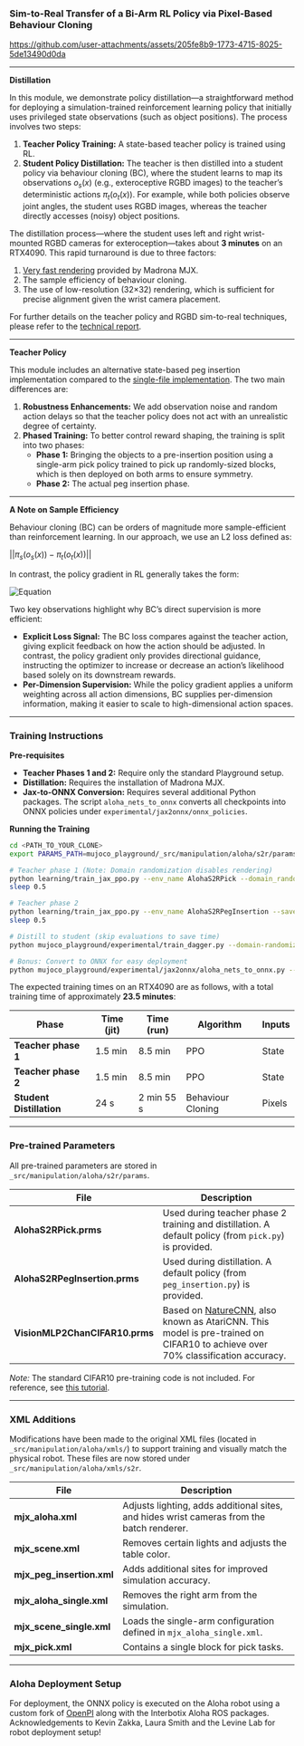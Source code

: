 ### Sim-to-Real Transfer of a Bi-Arm RL Policy via Pixel-Based Behaviour Cloning

https://github.com/user-attachments/assets/205fe8b9-1773-4715-8025-5de13490d0da

---

**Distillation**

In this module, we demonstrate policy distillation—a straightforward method for deploying a simulation-trained reinforcement learning policy that initially uses privileged state observations (such as object positions). The process involves two steps: 

1. **Teacher Policy Training:** A state-based teacher policy is trained using RL.
2. **Student Policy Distillation:** The teacher is then distilled into a student policy via behaviour cloning (BC), where the student learns to map its observations $o_s(x)$ (e.g., exteroceptive RGBD images) to the teacher’s deterministic actions $\pi_t(o_t(x))$. For example, while both policies observe joint angles, the student uses RGBD images, whereas the teacher directly accesses (noisy) object positions.

The distillation process—where the student uses left and right wrist-mounted RGBD cameras for exteroception—takes about **3 minutes** on an RTX4090. This rapid turnaround is due to three factors:

1. [Very fast rendering](https://github.com/google-deepmind/mujoco_playground/blob/main/mujoco_playground/experimental/madrona_benchmarking/figures/cartpole_benchmark_full.png) provided by Madrona MJX.
2. The sample efficiency of behaviour cloning.
3. The use of low-resolution (32×32) rendering, which is sufficient for precise alignment given the wrist camera placement.

For further details on the teacher policy and RGBD sim-to-real techniques, please refer to the [technical report](https://docs.google.com/presentation/d/1v50Vg-SJdy5HV5JmPHALSwph9mcVI2RSPRdrxYR3Bkg/edit?usp=sharing).

---

**Teacher Policy**

This module includes an alternative state-based peg insertion implementation compared to the [single-file implementation](https://github.com/google-deepmind/mujoco_playground/blob/main/mujoco_playground/_src/manipulation/aloha/single_peg_insertion.py). The two main differences are:

1. **Robustness Enhancements:** We add observation noise and random action delays so that the teacher policy does not act with an unrealistic degree of certainty.
2. **Phased Training:** To better control reward shaping, the training is split into two phases:
   - **Phase 1:** Bringing the objects to a pre-insertion position using a single-arm pick policy trained to pick up randomly-sized blocks, which is then deployed on both arms to ensure symmetry.
   - **Phase 2:** The actual peg insertion phase.

---

**A Note on Sample Efficiency**

Behaviour cloning (BC) can be orders of magnitude more sample-efficient than reinforcement learning. In our approach, we use an L2 loss defined as:

$|| \pi_s(o_s(x)) - \pi_t(o_t(x)) ||$

In contrast, the policy gradient in RL generally takes the form:

![Equation](https://latex.codecogs.com/svg.latex?\nabla_\theta%20J(\theta)%20=%20\mathbb{E}_{\tau%20\sim%20\theta}%20\left[\sum_t%20\nabla_\theta%20\log%20\pi_\theta(a_t%20|%20s_t)%20R(\tau)\right])

Two key observations highlight why BC’s direct supervision is more efficient:

- **Explicit Loss Signal:** The BC loss compares against the teacher action, giving explicit feedback on how the action should be adjusted. In contrast, the policy gradient only provides directional guidance, instructing the optimizer to increase or decrease an action’s likelihood based solely on its downstream rewards.
- **Per-Dimension Supervision:** While the policy gradient applies a uniform weighting across all action dimensions, BC supplies per-dimension information, making it easier to scale to high-dimensional action spaces.

---

### Training Instructions

**Pre-requisites**

- **Teacher Phases 1 and 2:** Require only the standard Playground setup.
- **Distillation:** Requires the installation of Madrona MJX.
- **Jax-to-ONNX Conversion:** Requires several additional Python packages. The script `aloha_nets_to_onnx` converts all checkpoints into ONNX policies under `experimental/jax2onnx/onnx_policies`.

**Running the Training**

```bash
cd <PATH_TO_YOUR_CLONE>
export PARAMS_PATH=mujoco_playground/_src/manipulation/aloha/s2r/params

# Teacher phase 1 (Note: Domain randomization disables rendering)
python learning/train_jax_ppo.py --env_name AlohaS2RPick --domain_randomization --norender_final_policy --save_params_path $PARAMS_PATH/AlohaS2RPick.prms
sleep 0.5

# Teacher phase 2
python learning/train_jax_ppo.py --env_name AlohaS2RPegInsertion --save_params_path $PARAMS_PATH/AlohaS2RPegInsertion.prms
sleep 0.5

# Distill to student (skip evaluations to save time)
python mujoco_playground/experimental/train_dagger.py --domain-randomization --num-evals 0

# Bonus: Convert to ONNX for easy deployment
python mujoco_playground/experimental/jax2onnx/aloha_nets_to_onnx.py --checkpoint_path <YOUR_DISTILL_CHECKPOINT_DIR>
```

The expected training times on an RTX4090 are as follows, with a total training time of approximately **23.5 minutes**:

| Phase                     | Time (jit) | Time (run) | Algorithm           | Inputs |
|---------------------------|------------|------------|---------------------|--------|
| **Teacher phase 1**       | 1.5 min   | 8.5 min    | PPO                 | State  |
| **Teacher phase 2**       | 1.5 min   | 8.5 min    | PPO                 | State  |
| **Student Distillation**  | 24 s      | 2 min 55 s | Behaviour Cloning   | Pixels |

---

### Pre-trained Parameters

All pre-trained parameters are stored in `_src/manipulation/aloha/s2r/params`.

| File                         | Description                                                                                                                                           |
|------------------------------|-------------------------------------------------------------------------------------------------------------------------------------------------------|
| **AlohaS2RPick.prms**        | Used during teacher phase 2 training and distillation. A default policy (from `pick.py`) is provided.                                                 |
| **AlohaS2RPegInsertion.prms**| Used during distillation. A default policy (from `peg_insertion.py`) is provided.                                                                    |
| **VisionMLP2ChanCIFAR10.prms** | Based on [NatureCNN](https://github.com/google/brax/blob/241f9bc5bbd003f9cfc9ded7613388e2fe125af6/brax/training/networks.py#L153), also known as AtariCNN. This model is pre-trained on CIFAR10 to achieve over 70% classification accuracy. |

*Note:* The standard CIFAR10 pre-training code is not included. For reference, see [this tutorial](https://uvadlc-notebooks.readthedocs.io/en/latest/tutorial_notebooks/JAX/tutorial5/Inception_ResNet_DenseNet.html).

---

### XML Additions

Modifications have been made to the original XML files (located in `_src/manipulation/aloha/xmls/`) to support training and visually match the physical robot. These files are now stored under `_src/manipulation/aloha/xmls/s2r`.

| File                  | Description                                                                                                       |
|-----------------------|-------------------------------------------------------------------------------------------------------------------|
| **mjx_aloha.xml**     | Adjusts lighting, adds additional sites, and hides wrist cameras from the batch renderer.                         |
| **mjx_scene.xml**     | Removes certain lights and adjusts the table color.                                                              |
| **mjx_peg_insertion.xml** | Adds additional sites for improved simulation accuracy.                                                      |
| **mjx_aloha_single.xml** | Removes the right arm from the simulation.                                                                     |
| **mjx_scene_single.xml** | Loads the single-arm configuration defined in `mjx_aloha_single.xml`.                                           |
| **mjx_pick.xml**      | Contains a single block for pick tasks.                                                                            |

---

### Aloha Deployment Setup

For deployment, the ONNX policy is executed on the Aloha robot using a custom fork of [OpenPI](https://github.com/Physical-Intelligence/openpi) along with the Interbotix Aloha ROS packages. Acknowledgements to Kevin Zakka, Laura Smith and the Levine Lab for robot deployment setup!
